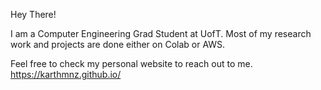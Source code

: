 Hey There!

I am a Computer Engineering Grad Student at UofT. Most of my research work and projects are done either on Colab or AWS. 

Feel free to check my personal website to reach out to me. 
https://karthmnz.github.io/


